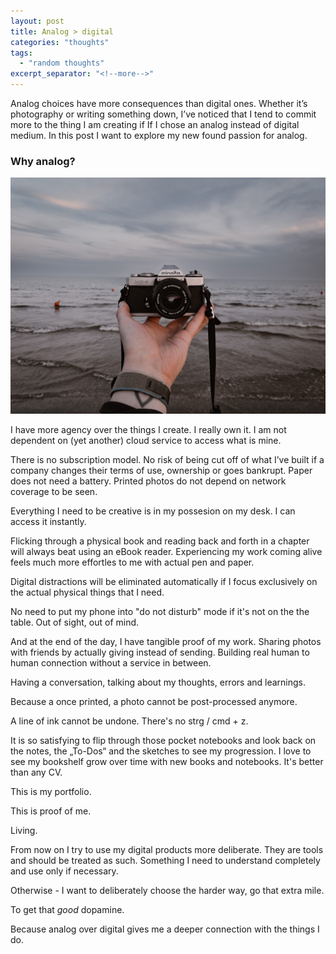 ```yaml
---
layout: post
title: Analog > digital
categories: "thoughts"
tags:
  - "random thoughts"
excerpt_separator: "<!--more-->"
---
```


Analog choices have more consequences than digital ones. Whether it’s photography or writing something down, I’ve noticed that I tend to commit more to the thing I am creating if If I chose an analog instead of digital medium.
In this post I want to explore my new found passion for analog.
<!--more-->

### Why analog?
<img src="hero.jpg" class="img-fluid">


I have more agency over the things I create. 
I really own it. 
I am not dependent on (yet another) cloud service to access what is mine. 

There is no subscription model. 
No risk of being cut off of what I’ve built if a company changes their terms of use, ownership or goes bankrupt. Paper does not need a battery. Printed photos do not depend on network coverage to be seen.

Everything I need to be creative is in my possesion on my desk.
I can access it instantly. 

Flicking through a physical book and reading back and forth in a chapter will always beat using an eBook reader.
Experiencing my work coming alive feels much more effortles to me with actual pen and paper.

Digital distractions will be eliminated automatically if I focus exclusively on the actual physical things that I need. 

No need to put my phone into "do not disturb" mode if it's not on the the table. Out of sight, out of mind.


And at the end of the day, I have tangible proof of my work. 
Sharing photos with friends by actually giving instead of sending. Building real human to human connection without a service in between.

Having a conversation, talking about my thoughts, errors and learnings.

Because a once printed, a photo cannot be post-processed anymore. 

A line of ink cannot be undone.
There's no strg / cmd + z.  

It is so satisfying to flip through those pocket notebooks and look back on the notes, the „To-Dos“ and the sketches to see my progression.
I love to see my bookshelf grow over time with new books and notebooks. It's better than any CV. 

This is my portfolio. 

This is proof of me. 

Living.


From now on I try to use my digital products more deliberate. 
They are tools and should be treated as such. Something I need to understand completely and use only if necessary.

Otherwise - I want to deliberately choose the harder way, go that extra mile.

To get that *good* dopamine. 

Because analog over digital gives me a deeper connection with the things I do.